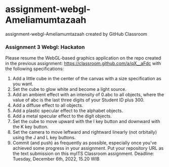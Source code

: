 # assignment-webgl-Ameliamumtazaah
assignment-webgl-Ameliamumtazaah created by GitHub Classroom

### Assignment 3 Webgl: Hackaton
Please resume the WebGL-based graphics application on the repo created in the previous assignment: https://classroom.github.com/a/qX__aFdc with the following specifications: 
1. Add a little cube in the center of the canvas with a size specification as you want.
2. Set the cube to glow white and become a light source.
3. Add an ambient effect with an intensity of 0.abc to all objects, where the value of abc is the last three digits of your Student ID plus 300.
4. Add a diffuse effect to all objects.
5. Add a plastic specular effect to the alphabet objects.
6. Add a metal specular effect to the digit objects.
7. Set the cube to move upward with the I key button and downward with the K key button.
8. Set the camera to move leftward and rightward linearly (not orbitally) using the J and L key buttons.
9. Commit (and push) as frequently as possible, especially once you've achieved some progress in your assignment. Put your repository URL as the text submission on this myITS Classroom assignment. Deadline: Tuesday, December 6th, 2022, 15.20 WIB
